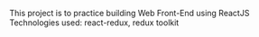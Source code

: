 This project is to practice building Web Front-End using ReactJS
Technologies used: react-redux, redux toolkit
